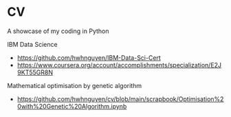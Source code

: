 # CV

A showcase of my coding in Python

IBM Data Science
* https://github.com/hwhnguyen/IBM-Data-Sci-Cert
* https://www.coursera.org/account/accomplishments/specialization/E2J9KT55GR8N

Mathematical optimisation by genetic algorithm
* https://github.com/hwhnguyen/cv/blob/main/scrapbook/Optimisation%20with%20Genetic%20Algorithm.ipynb
